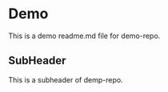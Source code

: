 # Demo

This is a demo readme.md file for demo-repo.

## SubHeader

This is a subheader of demp-repo.
